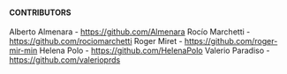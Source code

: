 
#### CONTRIBUTORS

Alberto Almenara - https://github.com/Almenara
Rocío Marchetti - https://github.com/rociomarchetti
Roger Miret - https://github.com/roger-mir-min
Helena Polo - https://github.com/HelenaPolo
Valerio Paradiso - https://github.com/valerioprds